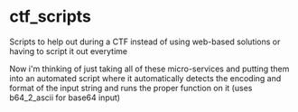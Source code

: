 # ctf_scripts
Scripts to help out during a CTF instead of using web-based solutions or having to script it out everytime


Now i'm thinking of just taking all of these micro-services and putting them into an automated script where it automatically detects the encoding and format of the input string and runs the proper function on it (uses b64_2_ascii for base64 input)